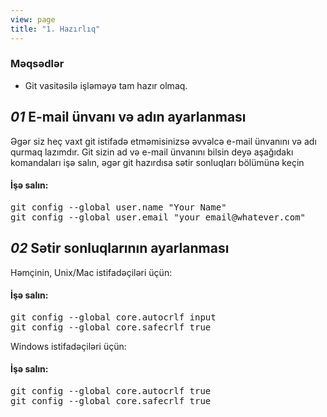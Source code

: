 ```yaml
---
view: page
title: "1. Hazırlıq"
---
```


<h3>Məqsədlər</h3>

<ul><li>Git vasitəsilə işləməyə tam hazır olmaq.</li></ul>

<h2><em>01</em> E-mail ünvanı və adın ayarlanması</h2>

<p>Əgər siz heç vaxt git istifadə etməmisinizsə əvvəlcə e-mail ünvanını və adı qurmaq lazımdır. Git sizin ad və e-mail ünvanını bilsin deyə aşağıdakı komandaları işə salın, əgər git hazırdısa sətir sonluqları bölümünə keçin</p>

<h4 class="h4-pre">İşə salın:</h4>

<pre class="instructions">git config --global user.name "Your Name"
git config --global user.email "your_email@whatever.com"</pre>

<h2><em>02</em> Sətir sonluqlarının ayarlanması</h2>

<p>Həmçinin, Unix/Mac istifadəçiləri üçün:</p>

<h4 class="h4-pre">İşə salın:</h4>

<pre class="instructions">git config --global core.autocrlf input
git config --global core.safecrlf true</pre>

<p>Windows istifadəçiləri üçün:</p>

<h4 class="h4-pre">İşə salın:</h4>

<pre class="instructions">git config --global core.autocrlf true
git config --global core.safecrlf true</pre>